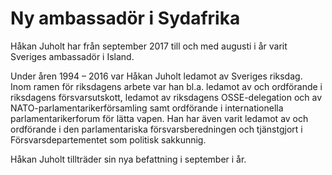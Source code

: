 # Ny ambassadör i Sydafrika

Håkan Juholt har från september 2017 till och med augusti i år varit Sveriges ambassadör i Island.

Under åren 1994 – 2016 var Håkan Juholt ledamot av Sveriges riksdag. Inom ramen för riksdagens arbete var han bl.a. ledamot av och ordförande i riksdagens försvarsutskott, ledamot av riksdagens OSSE\-delegation och av NATO\-parlamentarikerförsamling samt ordförande i internationella parlamentarikerforum för lätta vapen. Han har även varit ledamot av och ordförande i den parlamentariska försvarsberedningen och tjänstgjort i Försvarsdepartementet som politisk sakkunnig.

Håkan Juholt tillträder sin nya befattning i september i år.
